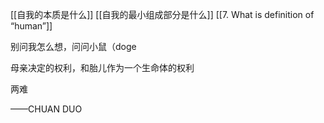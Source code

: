 [[自我的本质是什么]]
[[自我的最小组成部分是什么]]
[[7. What is definition of “human”]]

别问我怎么想，问问小鼠（doge

  

母亲决定的权利，和胎儿作为一个生命体的权利

两难

——CHUAN DUO